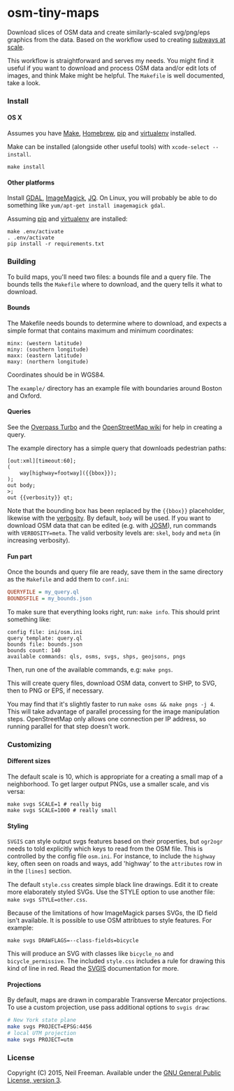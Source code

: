 osm-tiny-maps
=============

Download slices of OSM data and create similarly-scaled svg/png/eps graphics from the data. Based on the workflow used to creating [subways at scale](http://fakeisthenewreal.org/subway/).

This workflow is straightforward and serves my needs. You might find it useful if you want to download and process OSM data and/or edit lots of images, and think Make might be helpful. The `Makefile` is well documented, take a look.

### Install

#### OS X

Assumes you have [Make](https://www.gnu.org/software/make/), [Homebrew](http://brew.sh), [pip](http://pip.readthedocs.org/en/stable/installing/) and [virtualenv](https://github.com/pypa/virtualenv) installed.

Make can be installed (alongside other useful tools) with `xcode-select --install`.

````
make install
````

#### Other platforms

Install [GDAL](http://www.gdal.org), [ImageMagick](http://www.imagemagick.org/script/binary-releases.php), [JQ](https://stedolan.github.io/jq/). On Linux, you will probably be able to do something like `yum/apt-get install imagemagick gdal`.

Assuming [pip](http://pip.readthedocs.org/en/stable/installing/) and [virtualenv](https://github.com/pypa/virtualenv) are installed:
````
make .env/activate
. .env/activate
pip install -r requirements.txt
````

### Building

To build maps, you'll need two files: a bounds file and a query file. The bounds tells the `Makefile` where to download, and the query tells it what to download.

#### Bounds

The Makefile needs bounds to determine where to download, and expects a simple format that contains maximum and minimum coordinates:

````
minx: (western latitude)
miny: (southern longitude)
maxx: (eastern latitude)
maxy: (northern longitude)
````

Coordinates should be in WGS84.

The `example/` directory has an example file with boundaries around Boston and Oxford.

#### Queries

See the [Overpass Turbo](http://overpass-turbo.eu) and the [OpenStreetMap wiki](https://wiki.openstreetmap.org/wiki/Overpass_API/Language_Guide) for help in creating a query.

The example directory has a simple query that downloads pedestrian paths:
````
[out:xml][timeout:60];
(
    way[highway=footway]({{bbox}});
);
out body;
>;
out {{verbosity}} qt;
````

Note that the bounding box has been replaced by the `{{bbox}}` placeholder, likewise with the [verbosity](https://wiki.openstreetmap.org/wiki/Overpass_API/Language_Guide#Degree_of_verbosity). By default, `body` will be used. If you want to download OSM data that can be edited (e.g. with [JOSM](https://josm.openstreetmap.de)), run commands with `VERBOSITY=meta`. The valid verbosity levels are: `skel`, `body` and `meta` (in increasing verbosity).

#### Fun part

Once the bounds and query file are ready, save them in the same directory as the `Makefile` and add them to `conf.ini`:

````ini
QUERYFILE = my_query.ql
BOUNDSFILE = my_bounds.json
````

To make sure that everything looks right, run: `make info`. This should print something like:
````
config file: ini/osm.ini
query template: query.ql
bounds file: bounds.json
bounds count: 140
available commands: qls, osms, svgs, shps, geojsons, pngs
````

Then, run one of the available commands, e.g: `make pngs`.

This will create query files, download OSM data, convert to SHP, to SVG, then to PNG or EPS, if necessary.

You may find that it's slightly faster to run `make osms && make pngs -j 4`. This will take advantage of parallel processing for the image manipulation steps. OpenStreetMap only allows one connection per IP address, so running parallel for that step doesn't work.

### Customizing

#### Different sizes

The default scale is 10, which is appropriate for a creating a small map of a neighborhood. To get larger output PNGs, use a smaller scale, and vis versa:
````
make svgs SCALE=1 # really big
make svgs SCALE=1000 # really small
````

#### Styling

`SVGIS` can style output svgs features based on their properties, but `ogr2ogr` needs to told explicitly which keys to read from the OSM file. This is controlled by the config file `osm.ini`. For instance, to include the `highway` key, often seen on roads and ways, add 'highway' to the `attributes` row in in the `[lines]` section.

The default `style.css` creates simple black line drawings. Edit it to create more elaborately styled SVGs. Use the STYLE option to use another file: `make svgs STYLE=other.css`.

Because of the limitations of how ImageMagick parses SVGs, the ID field isn't available. It is possible to use OSM attribtues to style features. For example:
````
make svgs DRAWFLAGS=--class-fields=bicycle
````

This will produce an SVG with classes like `bicycle_no` and `bicycle_permissive`. The included `style.css` includes a rule for drawing this kind of line in red. Read the [SVGIS](https://github.com/fitnr/svgis) documentation for more.

#### Projections

By default, maps are drawn in comparable Transverse Mercator projections. To use a custom projection, use pass additional options to `svgis draw`:
````bash
# New York state plane
make svgs PROJECT=EPSG:4456
# local UTM projection
make svgs PROJECT=utm
````

### License

Copyright (C) 2015, Neil Freeman. Available under the [GNU General Public License, version 3](http://www.gnu.org/licenses/gpl.html).
